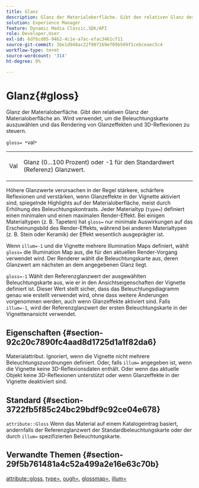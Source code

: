 ```yaml
---
title: Glanz
description: Glanz der Materialoberfläche. Gibt den relativen Glanz der Materialoberfläche an. Wird verwendet, um die Beleuchtungskarte auszuwählen und das Rendering von Glanzeffekten und 3D-Reflexionen zu steuern.
solution: Experience Manager
feature: Dynamic Media Classic,SDK/API
role: Developer,User
exl-id: 6df6cd05-9462-4c1e-a7ac-efac3461cf11
source-git-commit: 3be1d948ac22f907169ef09b509f1cebceaec5c4
workflow-type: tm+mt
source-wordcount: '314'
ht-degree: 0%

---
```


# Glanz{#gloss}

Glanz der Materialoberfläche. Gibt den relativen Glanz der Materialoberfläche an. Wird verwendet, um die Beleuchtungskarte auszuwählen und das Rendering von Glanzeffekten und 3D-Reflexionen zu steuern.

`gloss= *`val`*`

<table id="simpletable_82166CA080AD401180404462FB2407D7"> 
 <tr class="strow"> 
  <td class="stentry"> <p><span class="codeph"> <span class="varname"> Val</span> </span> </p></td> 
  <td class="stentry"> <p>Glanz (0…100 Prozent) oder -1 für den Standardwert (Referenz) Glanzwert. </p></td> 
 </tr> 
</table>

Höhere Glanzwerte verursachen in der Regel stärkere, schärfere Reflexionen und verstärken, wenn Glanzeffekte in der Vignette aktiviert sind, spiegelnde Highlights auf der Materialoberfläche, meist durch Erhöhung des Beleuchtungskontrasts. Jeder Materialtyp (`type=`) definiert einen minimalen und einen maximalen Render-Effekt. Bei einigen Materialtypen (z. B. Tapeten) hat `gloss=` nur minimale Auswirkungen auf das Erscheinungsbild des Render-Effekts, während bei anderen Materialtypen (z. B. Stein oder Keramik) der Effekt wesentlich ausgeprägter ist.

Wenn `illum=-1` und die Vignette mehrere Illumination Maps definiert, wählt `gloss=` die Illumination Map aus, die für den aktuellen Render-Vorgang verwendet wird. Der Renderer wählt die Beleuchtungskarte aus, deren Glanzwert am nächsten an dem angegebenen Glanz liegt.

`gloss=-1` Wählt den Referenzglanzwert der ausgewählten Beleuchtungskarte aus, wie er in den Ansichtseigenschaften der Vignette definiert ist. Dieser Wert stellt sicher, dass das Beleuchtungsdiagramm genau wie erstellt verwendet wird, ohne dass weitere Änderungen vorgenommen werden, auch wenn Glanzeffekte aktiviert sind. Falls `illum=-1`, wird der Referenzglanzwert der ersten Beleuchtungskarte in der Vignettenansicht verwendet.

## Eigenschaften {#section-92c20c7890fc4aad8d1725d1a1f82da6}

Materialattribut. Ignoriert, wenn die Vignette nicht mehrere Beleuchtungszuordnungen definiert. Oder, falls `illum=` angegeben ist, wenn die Vignette keine 3D-Reflexionsdaten enthält. Oder wenn das aktuelle Objekt keine 3D-Reflexionen unterstützt oder wenn Glanzeffekte in der Vignette deaktiviert sind.

## Standard {#section-3722fb5f85c24bc29bdf9c92ce04e678}

`attribute::Gloss` Wenn das Material auf einem Katalogeintrag basiert, andernfalls der Referenzglanzwert der Standardbeleuchtungskarte oder der durch `illum=` spezifizierten Beleuchtungskarte.

## Verwandte Themen {#section-29f5b761481a4c52a499a2e16e63c70b}

[attribute::gloss](../../../../../ir-api/material-cat/image-rendering-api-ref/c-ir-material-catalog/c-ir-material-data-reference/r-ir-cat-gloss.md#reference-5277f62a67e2408ab94699aa712f1eeb), [type=](../../../../../ir-api/http-protocol/image-rendering-api-ref/c-ir-http-protocol-ref/c-ir-http-protocol-command-reference/r-ir-http-type.md#reference-128c7de89e2d46838019b560f3f84a35), [ough=](../../../../../ir-api/http-protocol/image-rendering-api-ref/c-ir-http-protocol-ref/c-ir-http-protocol-command-reference/r-ir-rough.md#reference-00add846b09f4dc39420bda1ca414180), [glossmap=](../../../../../ir-api/http-protocol/image-rendering-api-ref/c-ir-http-protocol-ref/c-ir-http-protocol-command-reference/r-ir-glossmap.md#reference-99940148ae6a401482b2d03c68530f3a), [illum=](../../../../../ir-api/http-protocol/image-rendering-api-ref/c-ir-http-protocol-ref/c-ir-http-protocol-command-reference/r-ir-http-illum.md#reference-8efe483a30684022bfe711eb73efbee6)
